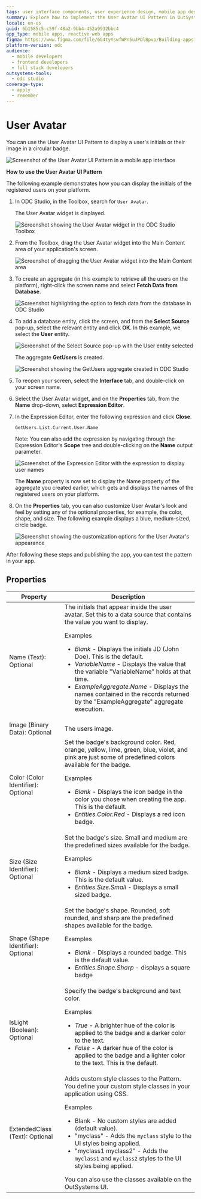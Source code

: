 ```yaml
---
tags: user interface components, user experience design, mobile app design
summary: Explore how to implement the User Avatar UI Pattern in OutSystems Developer Cloud (ODC) to display user initials or images.
locale: en-us
guid: 6b1585c5-c59f-48a2-9bb4-452a9932bbc4
app_type: mobile apps, reactive web apps
figma: https://www.figma.com/file/6G4tyYswfWPn5uJPDlBpvp/Building-apps?type=design&node-id=3203%3A11997&t=ZwHw8hXeFhwYsO5V-1
platform-version: odc
audience:
  - mobile developers
  - frontend developers
  - full stack developers
outsystems-tools:
  - odc studio
coverage-type:
  - apply
  - remember
---
```


# User Avatar

You can use the User Avatar UI Pattern to display a user's initials or their image in a circular badge.

![Screenshot of the User Avatar UI Pattern in a mobile app interface](images/useravatar-4-ss.png "User Avatar UI Pattern")

**How to use the User Avatar UI Pattern**

The following example demonstrates how you can display the initials of the registered users on your platform.

1. In ODC Studio, in the Toolbox, search for `User Avatar`.

    The User Avatar widget is displayed.

    ![Screenshot showing the User Avatar widget in the ODC Studio Toolbox](images/useravatar-1-ss.png "User Avatar Widget in Toolbox")

1. From the Toolbox, drag the User Avatar widget into the Main Content area of your application's screen.

    ![Screenshot of dragging the User Avatar widget into the Main Content area](images/useravatar-2-ss.png "Dragging User Avatar Widget")

1. To create an aggregate (in this example to retrieve all the users on the platform), right-click the screen name and select **Fetch Data from Database**.

    ![Screenshot highlighting the option to fetch data from the database in ODC Studio](images/useravatar-3-ss.png "Fetch Data from Database Option")

1. To add a database entity, click the screen, and from the **Select Source** pop-up, select the relevant entity and click **OK**. In this example, we select the **User** entity.

    ![Screenshot of the Select Source pop-up with the User entity selected](images/useravatar-5-ss.png "Selecting User Entity")

    The aggregate **GetUsers** is created.

    ![Screenshot showing the GetUsers aggregate created in ODC Studio](images/useravatar-6-ss.png "GetUsers Aggregate Created")

1. To reopen your screen, select the **Interface** tab, and double-click on your screen name.

1. Select the User Avatar widget, and on the **Properties** tab, from the **Name** drop-down, select **Expression Editor**.

1. In the Expression Editor, enter the following expression and click **Close**.

    `GetUsers.List.Current.User.Name`

    Note: You can also add the expression by navigating through the Expression Editor's **Scope** tree and double-clicking on the **Name** output parameter.

    ![Screenshot of the Expression Editor with the expression to display user names](images/useravatar-7-ss.png "Setting Name Property in User Avatar")

    The **Name** property is now set to display the Name property of the aggregate you created earlier, which gets and displays the names of the registered users on your platform.

1. On the **Properties** tab, you can also customize User Avatar's look and feel by setting any of the optional properties, for example, the color, shape, and size. The following example displays a blue, medium-sized, circle badge.  

    ![Screenshot showing the customization options for the User Avatar's appearance](images/useravatar-8-ss.png "Customizing User Avatar Appearance")

After following these steps and publishing the app, you can test the pattern in your app.

## Properties

| Property                           | Description                                                                                                                                                                                                                                                                                                                                                                                                                                                                                                                                                                                                                             |
|------------------------------------|-----------------------------------------------------------------------------------------------------------------------------------------------------------------------------------------------------------------------------------------------------------------------------------------------------------------------------------------------------------------------------------------------------------------------------------------------------------------------------------------------------------------------------------------------------------------------------------------------------------------------------------------|
| Name (Text): Optional              | The initials that appear inside the user avatar. Set this to a data source that contains the value you want to display. <p>Examples <ul><li>_Blank_ - Displays the initials JD (John Doe). This is the default.</li><li>_VariableName_ - Displays the value that the variable "VariableName" holds at that time.</li><li>_ExampleAggregate.Name_ - Displays the names contained in the records returned by the "ExampleAggregate" aggregate execution.</li></ul></p>                                                                                                                                                                    |
| Image (Binary Data): Optional      | The users image.                                                                                                                                                                                                                                                                                                                                                                                                                                                                                                                                                                                                                        |
| Color (Color Identifier): Optional | Set the badge's background color. Red, orange, yellow, lime, green, blue, violet, and pink are just some of predefined colors available for the badge. <p>Examples <ul><li>_Blank_ - Displays the icon badge in the color you chose when creating the app. This is the default.</li><li>_Entities.Color.Red_ - Displays a red icon badge.</li></ul></p>                                                                                                                                                                                                                                                                                 |
| Size (Size Identifier): Optional   | Set the badge's size. Small and medium are the predefined sizes available for the badge. <p>Examples <ul><li>_Blank_ - Displays a medium sized badge. This is the default value. </li><li>_Entities.Size.Small_ - Displays a small sized badge.</li></ul></p>                                                                                                                                                                                                                                                                                                                                                                           |
| Shape (Shape Identifier): Optional | Set the badge's shape. Rounded, soft rounded, and sharp are the predefined shapes available for the badge. <p>Examples <ul><li>_Blank_ - Displays a rounded badge. This is the default value.</li><li>_Entities.Shape.Sharp_ - displays a square badge</li></ul></p>                                                                                                                                                                                                                                                                                                                                                                    |
| IsLight (Boolean): Optional        | Specify the badge's background and text color. <p>Examples <ul><li>_True_ - A brighter hue of the color is applied to the badge and a darker color to the text.</li><li>_False_ - A darker hue of the color is applied to the badge and a lighter color to the text. This is the default.</li></ul></p>                                                                                                                                                                                                                                                                                                                                 |
| ExtendedClass (Text): Optional     | Adds custom style classes to the Pattern. You define your custom style classes in your application using CSS. <p>Examples <ul><li>Blank - No custom styles are added (default value).</li><li>"myclass" - Adds the ``myclass`` style to the UI styles being applied.</li><li>"myclass1 myclass2" - Adds the ``myclass1`` and ``myclass2`` styles to the UI styles being applied.</li></ul></p>You can also use the classes available on the OutSystems UI. |
